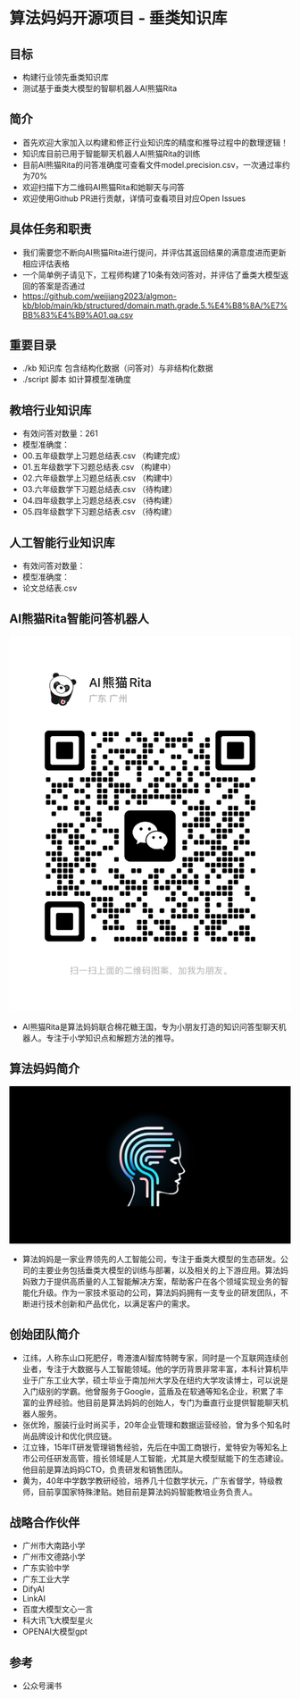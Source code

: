 # 算法妈妈开源项目 - 垂类知识库
## 目标
* 构建行业领先垂类知识库
* 测试基于垂类大模型的智聊机器人AI熊猫Rita

## 简介
* 首先欢迎大家加入以构建和修正行业知识库的精度和推导过程中的数理逻辑！
* 知识库目前已用于智能聊天机器人AI熊猫Rita的训练
* 目前AI熊猫Rita的问答准确度可查看文件model.precision.csv，一次通过率约为70%
* 欢迎扫描下方二维码AI熊猫Rita和她聊天与问答
* 欢迎使用Github PR进行贡献，详情可查看项目对应Open Issues

## 具体任务和职责
* 我们需要您不断向AI熊猫Rita进行提问，并评估其返回结果的满意度进而更新相应评估表格
* 一个简单例子请见下，工程师构建了10条有效问答对，并评估了垂类大模型返回的答案是否通过
* https://github.com/weijiang2023/algmon-kb/blob/main/kb/structured/domain.math.grade.5.%E4%B8%8A/%E7%BB%83%E4%B9%A01.qa.csv

## 重要目录
* ./kb 知识库 包含结构化数据（问答对）与非结构化数据
* ./script 脚本 如计算模型准确度

## 教培行业知识库
* 有效问答对数量：261
* 模型准确度：
* 00.五年级数学上习题总结表.csv （构建完成）
* 01.五年级数学下习题总结表.csv （构建中）
* 02.六年级数学上习题总结表.csv （构建中）
* 03.六年级数学下习题总结表.csv （待构建）
* 04.四年级数学上习题总结表.csv （待构建）
* 05.四年级数学下习题总结表.csv （待构建）

## 人工智能行业知识库
* 有效问答对数量：
* 模型准确度：
* 论文总结表.csv

## AI熊猫Rita智能问答机器人
![](./algmon.core.product.02.png)
* AI熊猫Rita是算法妈妈联合棉花糖王国，专为小朋友打造的知识问答型聊天机器人。专注于小学知识点和解题方法的推导。

## 算法妈妈简介
![](./algmon.company.logo.png)
* 算法妈妈是一家业界领先的人工智能公司，专注于垂类大模型的生态研发。公司的主要业务包括垂类大模型的训练与部署，以及相关的上下游应用。算法妈妈致力于提供高质量的人工智能解决方案，帮助客户在各个领域实现业务的智能化升级。作为一家技术驱动的公司，算法妈妈拥有一支专业的研发团队，不断进行技术创新和产品优化，以满足客户的需求。

## 创始团队简介
* 江纬，人称东山口死肥仔，粤港澳AI智库特聘专家，同时是一个互联网连续创业者，专注于大数据与人工智能领域。他的学历背景非常丰富，本科计算机毕业于广东工业大学，硕士毕业于南加州大学及在纽约大学攻读博士，可以说是入门级别的学霸。他曾服务于Google，蓝盾及在软通等知名企业，积累了丰富的业界经验。他目前是算法妈妈的创始人，专门为垂直行业提供智能聊天机器人服务。
* 张优玲，服装行业时尚买手，20年企业管理和数据运营经验，曾为多个知名时尚品牌设计和优化供应链。
* 江立锋，15年IT研发管理销售经验，先后在中国工商银行，爱特安为等知名上市公司任研发高管，擅长领域是人工智能，尤其是大模型赋能下的生态建设。他目前是算法妈妈CTO，负责研发和销售团队。
* 黄为，40年中学数学教研经验，培养几十位数学状元，广东省督学，特级教师，目前享国家特殊津贴。她目前是算法妈妈智能教培业务负责人。

## 战略合作伙伴
* 广州市大南路小学
* 广州市文德路小学
* 广东实验中学
* 广东工业大学
* DifyAI
* LinkAI
* 百度大模型文心一言
* 科大讯飞大模型星火
* OPENAI大模型gpt

## 参考
* 公众号澜书